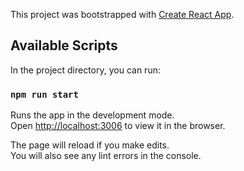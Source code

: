 This project was bootstrapped with [Create React App](https://github.com/facebook/create-react-app).

## Available Scripts

In the project directory, you can run:

### `npm run start`

Runs the app in the development mode.<br>
Open [http://localhost:3006](http://localhost:3006) to view it in the browser.

The page will reload if you make edits.<br>
You will also see any lint errors in the console.
